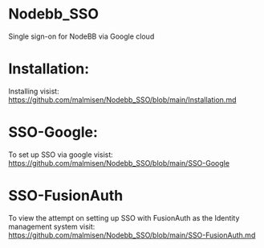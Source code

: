 # Nodebb_SSO
Single sign-on for NodeBB via Google cloud

# Installation: # 
Installing visist: https://github.com/malmisen/Nodebb_SSO/blob/main/Installation.md

# SSO-Google: #
To set up SSO via google visist: https://github.com/malmisen/Nodebb_SSO/blob/main/SSO-Google

# SSO-FusionAuth #
To view the attempt on setting up SSO with FusionAuth as the Identity management system visit: https://github.com/malmisen/Nodebb_SSO/blob/main/SSO-FusionAuth.md
